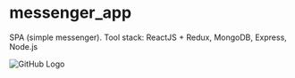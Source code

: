 # messenger_app
SPA (simple messenger). Tool stack: ReactJS + Redux, MongoDB, Express, Node.js

![GitHub Logo](https://raw.githubusercontent.com/QWERTYacc/tech/master/messenger_app/messenger_app__preview.png)
